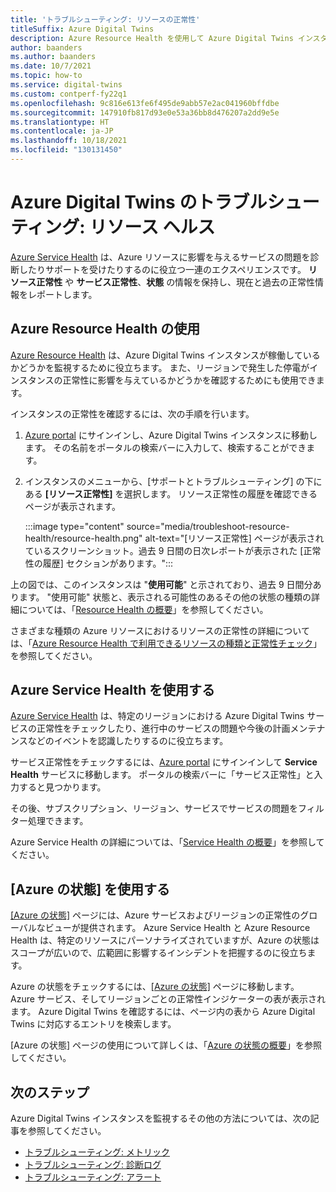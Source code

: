 ```yaml
---
title: 'トラブルシューティング: リソースの正常性'
titleSuffix: Azure Digital Twins
description: Azure Resource Health を使用して Azure Digital Twins インスタンスの状態を確認する方法について説明します。
author: baanders
ms.author: baanders
ms.date: 10/7/2021
ms.topic: how-to
ms.service: digital-twins
ms.custom: contperf-fy22q1
ms.openlocfilehash: 9c816e613fe6f495de9abb57e2ac041960bffdbe
ms.sourcegitcommit: 147910fb817d93e0e53a36bb8d476207a2dd9e5e
ms.translationtype: HT
ms.contentlocale: ja-JP
ms.lasthandoff: 10/18/2021
ms.locfileid: "130131450"
---
```

# <a name="troubleshooting-azure-digital-twins-resource-health"></a>Azure Digital Twins のトラブルシューティング: リソース ヘルス

[Azure Service Health](../service-health/index.yml) は、Azure リソースに影響を与えるサービスの問題を診断したりサポートを受けたりするのに役立つ一連のエクスペリエンスです。 **リソース正常性** や **サービス正常性**、**状態** の情報を保持し、現在と過去の正常性情報をレポートします。

## <a name="use-azure-resource-health"></a>Azure Resource Health の使用

[Azure Resource Health](../service-health/resource-health-overview.md) は、Azure Digital Twins インスタンスが稼働しているかどうかを監視するために役立ちます。 また、リージョンで発生した停電がインスタンスの正常性に影響を与えているかどうかを確認するためにも使用できます。

インスタンスの正常性を確認するには、次の手順を行います。

1. [Azure portal](https://portal.azure.com) にサインインし、Azure Digital Twins インスタンスに移動します。 その名前をポータルの検索バーに入力して、検索することができます。 

2. インスタンスのメニューから、[サポートとトラブルシューティング] の下にある **[リソース正常性]** を選択します。 リソース正常性の履歴を確認できるページが表示されます。 

    :::image type="content" source="media/troubleshoot-resource-health/resource-health.png" alt-text="[リソース正常性] ページが表示されているスクリーンショット。過去 9 日間の日次レポートが表示された [正常性の履歴] セクションがあります。":::

上の図では、このインスタンスは "**使用可能**" と示されており、過去 9 日間分あります。 "使用可能" 状態と、表示される可能性のあるその他の状態の種類の詳細については、「[Resource Health の概要](../service-health/resource-health-overview.md)」を参照してください。

さまざまな種類の Azure リソースにおけるリソースの正常性の詳細については、「[Azure Resource Health で利用できるリソースの種類と正常性チェック](../service-health/resource-health-checks-resource-types.md)」を参照してください。

## <a name="use-azure-service-health"></a>Azure Service Health を使用する

[Azure Service Health](../service-health/service-health-overview.md) は、特定のリージョンにおける Azure Digital Twins サービスの正常性をチェックしたり、進行中のサービスの問題や今後の計画メンテナンスなどのイベントを認識したりするのに役立ちます。

サービス正常性をチェックするには、[Azure portal](https://portal.azure.com) にサインインして **Service Health** サービスに移動します。 ポータルの検索バーに「サービス正常性」と入力すると見つかります。 

その後、サブスクリプション、リージョン、サービスでサービスの問題をフィルター処理できます。

Azure Service Health の詳細については、「[Service Health の概要](../service-health/service-health-overview.md)」を参照してください。

## <a name="use-azure-status"></a>[Azure の状態] を使用する

[[Azure の状態]](../service-health/azure-status-overview.md) ページには、Azure サービスおよびリージョンの正常性のグローバルなビューが提供されます。 Azure Service Health と Azure Resource Health は、特定のリソースにパーソナライズされていますが、Azure の状態はスコープが広いので、広範囲に影響するインシデントを把握するのに役立ちます。

Azure の状態をチェックするには、[[Azure の状態]](https://status.azure.com/status/) ページに移動します。 Azure サービス、そしてリージョンごとの正常性インジケーターの表が表示されます。 Azure Digital Twins を確認するには、ページ内の表から Azure Digital Twins に対応するエントリを検索します。

[Azure の状態] ページの使用について詳しくは、「[Azure の状態の概要](../service-health/azure-status-overview.md)」を参照してください。

## <a name="next-steps"></a>次のステップ

Azure Digital Twins インスタンスを監視するその他の方法については、次の記事を参照してください。
* [トラブルシューティング: メトリック](troubleshoot-metrics.md)
* [トラブルシューティング: 診断ログ](troubleshoot-diagnostics.md)
* [トラブルシューティング: アラート](troubleshoot-alerts.md)
